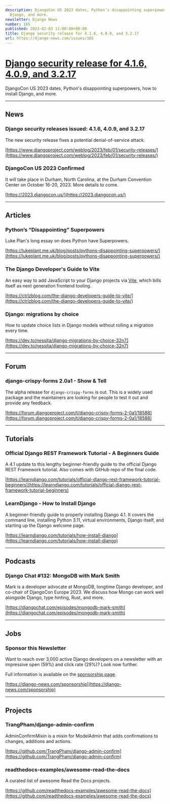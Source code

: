 ```yaml
---
description: DjangoCon US 2023 dates, Python's disappointing superpowers, how to install
  Django, and more.
newsletter: Django News
number: 165
published: 2023-02-03 11:00:00+00:00
title: Django security release for 4.1.6, 4.0.9, and 3.2.17
url: https://django-news.com/issues/165
---
```


# [Django security release for 4.1.6, 4.0.9, and 3.2.17](https://django-news.com/issues/165)

DjangoCon US 2023 dates, Python&#x27;s disappointing superpowers, how to install Django, and more.

----

## News

### Django security releases issued: 4.1.6, 4.0.9, and 3.2.17

<p>The new security release fixes a potential denial-of-service attack.</p>

[https://www.djangoproject.com/weblog/2023/feb/01/security-releases/](https://www.djangoproject.com/weblog/2023/feb/01/security-releases/)

### DjangoCon US 2023 Confirmed

<p>It will take place in Durham, North Carolina, at the Durham Convention Center on October 16-20, 2023. More details to come.</p>

[https://2023.djangocon.us/](https://2023.djangocon.us/)

----

## Articles

### Python’s “Disappointing” Superpowers

<p>Luke Plan's long essay on does Python have Superpowers.</p>

[https://lukeplant.me.uk/blog/posts/pythons-disappointing-superpowers/](https://lukeplant.me.uk/blog/posts/pythons-disappointing-superpowers/)

### The Django Developer's Guide to Vite

<p>An easy way to add JavaScript to your Django projects via <a href="https://cur.at/h41wO7E">Vite</a>, which bills itself as next generation frontend tooling.</p>

[https://ctrlzblog.com/the-django-developers-guide-to-vite/](https://ctrlzblog.com/the-django-developers-guide-to-vite/)

### Django: migrations by choice

<p>How to update choice lists in Django models without rolling a migration every time.</p>

[https://dev.to/nessita/django-migrations-by-choice-32n7](https://dev.to/nessita/django-migrations-by-choice-32n7)

----

## Forum

### django-crispy-forms 2.0a1 - Show & Tell

<p>The alpha release for <code>django-crispy-forms</code> is out. This is a widely used package and the maintainers are looking for people to test it out and provide any feedback.</p>

[https://forum.djangoproject.com/t/django-crispy-forms-2-0a1/18588](https://forum.djangoproject.com/t/django-crispy-forms-2-0a1/18588)

----

## Tutorials

### Official Django REST Framework Tutorial - A Beginners Guide

<p>A 4.1 update to this lengthy beginner-friendly guide to the official Django REST Framework tutorial. Also comes with GitHub repo of the final code.</p>

[https://learndjango.com/tutorials/official-django-rest-framework-tutorial-beginners](https://learndjango.com/tutorials/official-django-rest-framework-tutorial-beginners)

### LearnDjango - How to Install Django

<p>A beginner-friendly guide to properly installing Django 4.1. It covers the command line, installing Python 3.11, virtual environments, Django itself, and starting up the Django welcome page.</p>

[https://learndjango.com/tutorials/how-install-django](https://learndjango.com/tutorials/how-install-django)

----

## Podcasts

### Django Chat #132: MongoDB with Mark Smith

<p>Mark is a developer advocate at MongoDB, longtime Django developer, and co-chair of DjangoCon Europe 2023. We discuss how Mongo can work well alongside Django, type hinting, Rust, and more.</p>

[https://djangochat.com/episodes/mongodb-mark-smith](https://djangochat.com/episodes/mongodb-mark-smith)

----

## Jobs

### Sponsor this Newsletter

<p>Want to reach over 3,000 active Django developers on a newsletter with an impressive open (59%) and click rate (29%)? Look now further.</p>

<p>Full information is available on the <a href="https://cur.at/DFpBnLT">sponsorship page</a>.</p>

[https://django-news.com/sponsorship](https://django-news.com/sponsorship)

----

## Projects

### TrangPham/django-admin-confirm

<p>AdminConfirmMixin is a mixin for ModelAdmin that adds confirmations to changes, additions and actions.</p>

[https://github.com/TrangPham/django-admin-confirm](https://github.com/TrangPham/django-admin-confirm)

### readthedocs-examples/awesome-read-the-docs

<p>A curated list of awesome Read the Docs projects.</p>

[https://github.com/readthedocs-examples/awesome-read-the-docs](https://github.com/readthedocs-examples/awesome-read-the-docs)